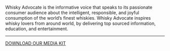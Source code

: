 Whisky Advocate is the informative voice that speaks to its passionate consumer audience about the intelligent, responsible, and joyful consumption of the world’s finest whiskies. Whisky Advocate inspires whisky lovers from around world, by delivering top sourced information, education, and entertainment.

<hr class="g-width-30x g-brd-primary g-my-40">

<a href="/images/pdf/WAMediaKit_2024.pdf?v=v1" class="btn btn-md u-btn-outline-primary g-brd-2 g-rounded-10">DOWNLOAD OUR MEDIA KIT</a>
